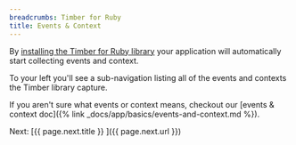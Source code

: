 ```yaml
---
breadcrumbs: Timber for Ruby
title: Events & Context
---
```


By [installing the Timber for Ruby library](https://github.com/timberio/timber-ruby) your
application will automatically start collecting events and context.

To your left you'll see a sub-navigation listing all of the events and contexts the Timber
library capture.

If you aren't sure what events or context means, checkout our
[events & context doc]({% link _docs/app/basics/events-and-context.md %}).


<div class="next">
  Next: [{{ page.next.title }} <i class="fa fa-arrow-circle-right" aria-hidden="true"></i>]({{ page.next.url }})
</div>